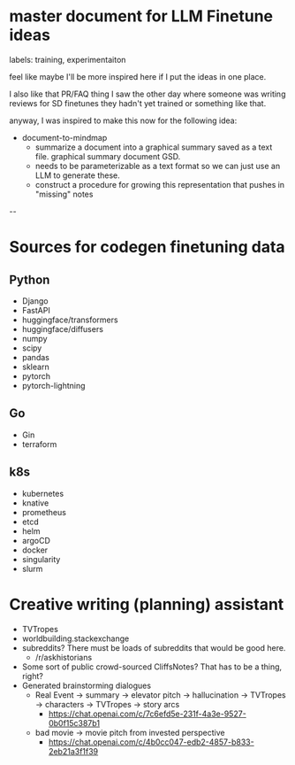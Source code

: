# master document for LLM Finetune ideas

labels: training, experimentaiton

feel like maybe I'll be more inspired here if I put the ideas in one place. 

I also like that PR/FAQ thing I saw the other day where someone was writing reviews for SD finetunes they hadn't yet trained or something like that.

anyway, I was inspired to make this now for the following idea:

* document-to-mindmap
  * summarize a document into a graphical summary saved as a text file. graphical summary document GSD.
  * needs to be parameterizable as a text format so we can just use an LLM to generate these.
  * construct a procedure for growing this representation that pushes in "missing" notes 

--

# Sources for codegen finetuning data

## Python

* Django
* FastAPI
* huggingface/transformers
* huggingface/diffusers
* numpy
* scipy
* pandas
* sklearn
* pytorch
* pytorch-lightning

## Go

* Gin
* terraform

## k8s

* kubernetes
* knative
* prometheus
* etcd
* helm
* argoCD
* docker
* singularity
* slurm

# Creative writing (planning) assistant

* TVTropes
* worldbuilding.stackexchange
* subreddits? There must be loads of subreddits that would be good here.
  * /r/askhistorians
* Some sort of public crowd-sourced CliffsNotes? That has to be a thing, right?
* Generated brainstorming dialogues
  * Real Event -> summary -> elevator pitch -> hallucination -> TVTropes -> characters -> TVTropes -> story arcs
    * https://chat.openai.com/c/7c6efd5e-231f-4a3e-9527-0b0f15c387b1
  * bad movie -> movie pitch from invested perspective
    * https://chat.openai.com/c/4b0cc047-edb2-4857-b833-2eb21a3f1f39
